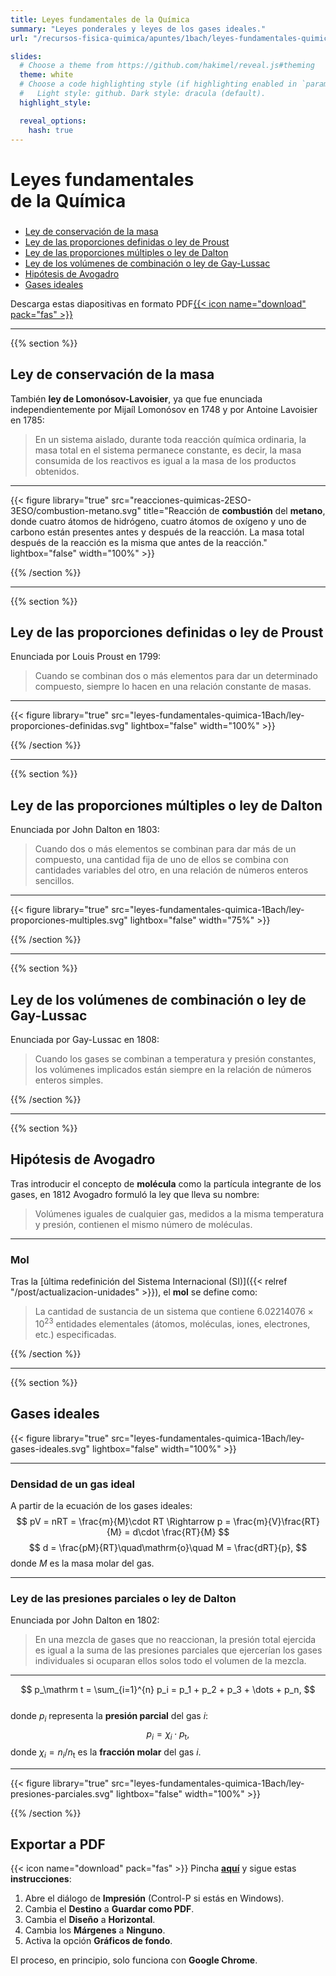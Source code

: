 ```yaml
---
title: Leyes fundamentales de la Química
summary: "Leyes ponderales y leyes de los gases ideales."
url: "/recursos-fisica-quimica/apuntes/1bach/leyes-fundamentales-quimica/diapositivas"

slides:
  # Choose a theme from https://github.com/hakimel/reveal.js#theming
  theme: white
  # Choose a code highlighting style (if highlighting enabled in `params.toml`)
  #   Light style: github. Dark style: dracula (default).
  highlight_style:

  reveal_options:
    hash: true
---
```


<section data-background-image="/media/logo-diapositivas.svg, qrcode.svg" data-background-size="10%" data-background-position="3.629% 5%, 96.371% 5%">

<h1 style="font-size: 2em"> Leyes fundamentales<br>de la Química </h1>

- [Ley de conservación de la masa](#/1)
- [Ley de las proporciones definidas o ley de Proust](#/2)
- [Ley de las proporciones múltiples o ley de Dalton](#/3)
- [Ley de los volúmenes de combinación o ley de Gay-Lussac](#/4)
- [Hipótesis de Avogadro](#/5)
- [Gases ideales](#/6)

Descarga estas diapositivas en formato PDF[{{< icon name="download" pack="fas" >}}](#/PDF)

</section>

---

{{% section %}}

## Ley de conservación de la masa

También **ley de Lomonósov-Lavoisier**, ya que fue enunciada independientemente por Mijaíl Lomonósov en 1748 y por Antoine Lavoisier en 1785:
		
> En un sistema aislado, durante toda reacción química ordinaria, la masa total en el sistema permanece constante, es decir, la masa consumida de los reactivos es igual a la masa de los productos obtenidos.

---

{{< figure library="true" src="reacciones-quimicas-2ESO-3ESO/combustion-metano.svg" title="Reacción de **combustión** del **metano**, donde cuatro átomos de hidrógeno, cuatro átomos de oxígeno y uno de carbono están presentes antes y después de la reacción. La masa total después de la reacción es la misma que antes de la reacción." lightbox="false" width="100%" >}}

{{% /section %}}

---

{{% section %}}
	
## Ley de las proporciones definidas o ley de Proust

Enunciada por Louis Proust en 1799:

> Cuando se combinan dos o más elementos para dar un determinado compuesto, siempre lo hacen en una relación constante de masas.

---

{{< figure library="true" src="leyes-fundamentales-quimica-1Bach/ley-proporciones-definidas.svg" lightbox="false" width="100%" >}}

{{% /section %}}

---

{{% section %}}
	
## Ley de las proporciones múltiples o ley de Dalton

Enunciada por John Dalton en 1803:

> Cuando dos o más elementos se combinan para dar más de un compuesto, una cantidad fija de uno de ellos se combina con cantidades variables del otro, en una relación de números enteros sencillos.

---

{{< figure library="true" src="leyes-fundamentales-quimica-1Bach/ley-proporciones-multiples.svg" lightbox="false" width="75%" >}}

{{% /section %}}

---

{{% section %}}

## Ley de los volúmenes de combinación o ley de Gay-Lussac
		
Enunciada por Gay-Lussac en 1808:

> Cuando los gases se combinan a temperatura y presión constantes, los volúmenes implicados están siempre en la relación de números enteros simples.

{{% /section %}}

---

{{% section %}}

## Hipótesis de Avogadro

Tras introducir el concepto de **molécula** como la partícula integrante de los gases, en 1812 Avogadro formuló la ley que lleva su nombre:

> Volúmenes iguales de cualquier gas, medidos a la misma temperatura y presión, contienen el mismo número de moléculas.

---

### Mol

Tras la [última redefinición del Sistema Internacional (SI)]({{< relref "/post/actualizacion-unidades" >}}), el **mol** se define como:

> La cantidad de sustancia de un sistema que contiene $6.02214076\times 10^{23}$ entidades elementales (átomos, moléculas, iones, electrones, etc.) especificadas.

{{% /section %}}

---

{{% section %}}
			
## Gases ideales

{{< figure library="true" src="leyes-fundamentales-quimica-1Bach/ley-gases-ideales.svg" lightbox="false" width="100%" >}}

---

### Densidad de un gas ideal

A partir de la ecuación de los gases ideales:
$$
pV = nRT = \frac{m}{M}\cdot RT \Rightarrow p = \frac{m}{V}\frac{RT}{M} = d\cdot \frac{RT}{M}
$$
$$
d = \frac{pM}{RT}\quad\mathrm{o}\quad M = \frac{dRT}{p},
$$
donde $M$ es la masa molar del gas.

---

### Ley de las presiones parciales o ley de Dalton

Enunciada por John Dalton en 1802:
		
> En una mezcla de gases que no reaccionan, la presión total ejercida es igual a la suma de las presiones parciales que ejercerían los gases individuales si ocuparan ellos solos todo el volumen de la mezcla.

---

$$
p_\mathrm t = \sum_{i=1}^{n} p_i = p_1 + p_2 + p_3 + \dots + p_n,
$$		
donde $p_i$ representa la **presión parcial** del gas $i$:
$$
p_i = \chi_i\cdot p_\mathrm t,
$$
donde $\chi_i = n_i/n_\mathrm t$ es la **fracción molar** del gas $i$.

---

{{< figure library="true" src="leyes-fundamentales-quimica-1Bach/ley-presiones-parciales.svg" lightbox="false" width="100%" >}}

{{% /section %}}

<section id="PDF" data-visibility="uncounted">

## Exportar a PDF

{{< icon name="download" pack="fas" >}} Pincha [**aquí**](?print-pdf#) y sigue estas **instrucciones**:

1. Abre el diálogo de **Impresión** (Control-P si estás en Windows).
2. Cambia el **Destino** a **Guardar como PDF**.
3. Cambia el **Diseño** a **Horizontal**.
4. Cambia los **Márgenes** a **Ninguno**.
5. Activa la opción **Gráficos de fondo**.

El proceso, en principio, solo funciona con **Google Chrome**.

</section>